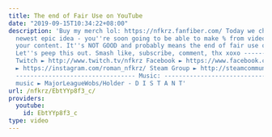 ```yaml
---
title: The end of Fair Use on YouTube
date: "2019-09-15T10:34:22+08:00"
description: 'Buy my merch lol: https://nfkrz.fanfiber.com/ Today we check out YouTube''s
  newest epic idea - you''re soon going to be able to make % from videos that use
  your content. It''s NOT GOOD and probably means the end of fair use on this website.
  Let''s peep this out. Smash like, subscribe, comment, thx xoxo ---------------------------------
  Twitch ► http://www.twitch.tv/nfkrz Facebook ► https://www.facebook.com/NFKRZ1 Instagram
  ► https://instagram.com/roman_nfkrz/ Steam Group ► http://steamcommunity.com/groups/nfkrzgroup
  --------------------------------- Music: --------------------------------- Outro
  music ► MajorLeagueWobs/Holder - D I S T A N T'
url: /nfkrz/EbtYYp8f3_c/
providers:
  youtube:
    id: EbtYYp8f3_c
type: video
---
```


